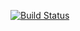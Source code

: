 [![Build Status](https://travis-ci.org/miserymind/POO_2_PSR.svg?branch=master)](https://travis-ci.org/miserymind/POO_2_PSR)

